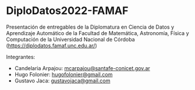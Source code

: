 # DiploDatos2022-FAMAF

Presentación de entregables de la Diplomatura en Ciencia de Datos y Aprendizaje Automático de la Facultad de Matemática, Astronomía, Física y Computación de la Universidad Nacional de Córdoba (https://diplodatos.famaf.unc.edu.ar/)

Integrantes: 
- Candelaria Arpajou: mcarpajou@santafe-conicet.gov.ar
- Hugo Folonier: hugofolonier@gmail.com
- Gustavo Jaca: gustavojaca@gmail.com
